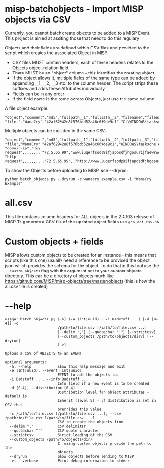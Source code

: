 # misp-batchobjects - Import MISP objects via CSV

Currently, you cannot batch create objects to be added to a MISP Event. This project is aimed at assiting those that need to do this regulary

Objects and their fields are defined within CSV files and provided to the script which creates the associated Object in MISP.

* CSV files MUST contain headers, each of these headers relates to the Objects object-relation field.
* There MUST be an "object" column - this identifies the creating object
* If the object allows it, multiple fields of the same type can be added by appending __1, __2, __3 etc. to the column header. The script strips these suffixes and adds these Attributes individually
* Fields can be in any order
* If the field name is the same across Objects, just use the same column

A file object example:
```
"object","comment","md5","fullpath__1","fullpath__2","filename","filename__2345"
"file,","WanaCry","42af62942e8f576bdd52a46c669de9c1","C:\WINDOWS\tasksche.exe","C:\WINDOWS\qeriuwjhrf","tasksche.exe","qeriuwjhrf"
```
Multiple objects can be included in the same CSV:
```
"object","comment","md5","fullpath__1","fullpath__2","fullpath__3","filename","filename__2","filename__3","ssdeep","ip","domain","url","method","name"
"file","WanaCry","42af62942e8f576bdd52a46c669de9c1","WINDOWS\tasksche.exe","WINDOWS\qeriuwjhrf","WINDOWS\mssecsvr.exe","tasksche.exe","qeriuwjhrf","mssecsvr.exe","24576:QbLguri2QhfdmMSirYbcMNgef0QeQjG/D3k:Qn3QqMSPbcBVQej/",,,,,
"domain-ip","Key request",,,,,,,,,"72.5.65.99","www.iuqerfsodp9ifjaposdfjhgosurijfaewrwergwff.com",,,
"http-request",,,,,,,,,,"72.5.65.99",,"http://www.iuqerfsodp9ifjaposdfjhgosurijfaewrwergwff.com/","GET",
```

To show the Objects before uploading to MISP, use --dryrun:

```python batch_objects.py --dryrun -c wanacry_example.csv -i "WanaCry Example"```

# all.csv
This file contains column headers for ALL objects in the 2.4.103 release of MISP
To generate a CSV file of the updated object fields use ```gen_def_csv.sh```

# Custom objects + fields
MISP allows custom objects to be created for an instance - this means that scripts (like this one) usually need a reference to be provided the object json which provides the schema for the object. To do that in this tool use the ```--custom_objects``` flag with the argument set to your custom objects directory. This can be a directory of objects much like https://github.com/MISP/misp-objects/tree/master/objects (this is how the all.csv file is created)

# --help
```
usage: batch_objects.py [-h] (-e (int|uuid) | -i Badstuff ...) [-d [0-4]] -c
                        /path/to/file.csv [/path/to/file.csv ...]
                        [--delim ","] [--quotechar "'"] [--strictcsv]
                        [--custom_objects /path/to/objects/dir/] [--dryrun]
                        [-v]

Upload a CSV of OBJECTS to an EVENT

optional arguments:
  -h, --help            show this help message and exit
  -e (int|uuid), --event (int|uuid)
                        EVENT to add the objects to.
  -i Badstuff ..., --info Badstuff ...
                        Info field if a new event is to be created
  -d [0-4], --distribution [0-4]
                        Distribution level for object attributes - default is
                        Inherit (level 5) - if distribution is set in CSV that
                        overrides this value
  -c /path/to/file.csv [/path/to/file.csv ...], --csv /path/to/file.csv [/path/to/file.csv ...]
                        CSV to create the objects from
  --delim ","           CSV delimiter
  --quotechar "'"       CSV quote character
  --strictcsv           Strict loading of the CSV
  --custom_objects /path/to/objects/dir/
                        If using custom objects provide the path to the
                        objects
  --dryrun              Show objects before sending to MISP
  -v, --verbose         Print debug information to stderr
```

